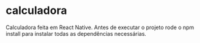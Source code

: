 # calculadora
Calculadora feita em React Native.
Antes de executar o projeto rode o npm install para instalar todas as dependências necessárias.
